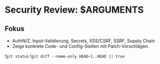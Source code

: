 # Security Review: $ARGUMENTS

## Fokus

- AuthN/Z, Input-Validierung, Secrets, XSS/CSRF, SSRF, Supply Chain
- Zeige konkrete Code- und Config-Stellen mit Patch-Vorschlägen.

!`git status`
!`git diff --name-only HEAD~1..HEAD || true`
